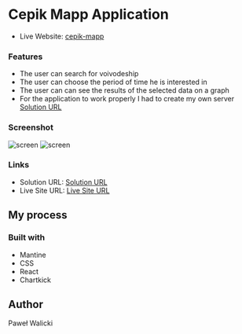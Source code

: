 #  Cepik Mapp Application

- Live Website: [cepik-mapp](https://cepik-mapp.vercel.app)

### Features
- The user can search for voivodeship
- The user can choose the period of time he is interested in 
- The user can can see the results of the selected data on a graph  
- For the application to work properly I had to create my own server [Solution URL](https://github.com/PawelWalicki/cepik-map-server)

### Screenshot

![screen](https://www.foteczkowo.pl/ib/bwOgdmj6IehVWwg_1738600696.jpg)
![screen](https://www.foteczkowo.pl/ib/XleHmRDeB3FR5y1_1738600638.jpg)

### Links

- Solution URL: [Solution URL](https://github.com/PawelWalicki/cepik-mapp)
- Live Site URL: [Live Site URL](https://cepik-mapp.vercel.app)

## My process

### Built with

- Mantine
- CSS 
- React 
- Chartkick


## Author
Paweł Walicki